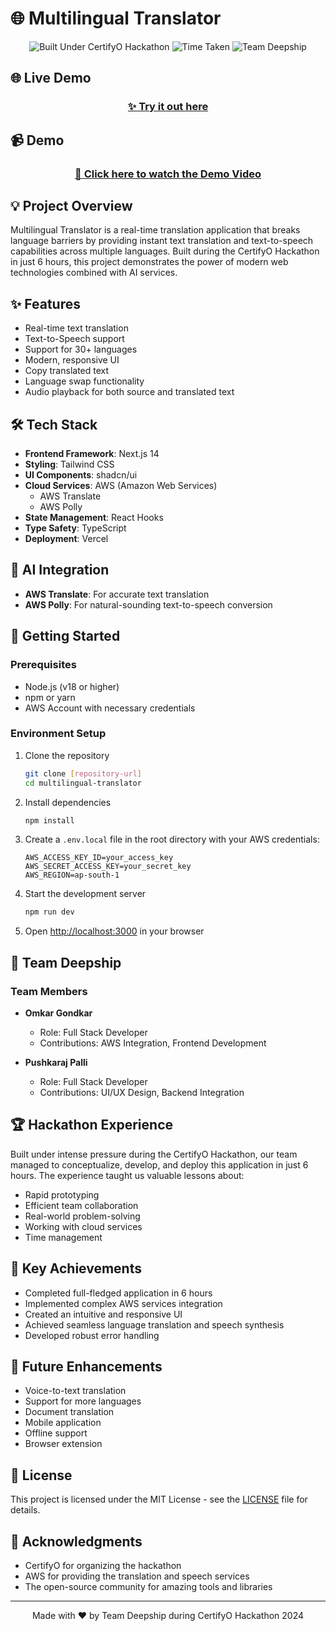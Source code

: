 # 🌐 Multilingual Translator

<div align="center">
  <img src="https://img.shields.io/badge/Built%20Under-CertifyO%20Hackathon-blue" alt="Built Under CertifyO Hackathon"/>
  <img src="https://img.shields.io/badge/Time%20Taken-6%20Hours-green" alt="Time Taken"/>
  <img src="https://img.shields.io/badge/Team-Deepship-orange" alt="Team Deepship"/>
</div>

## 🌐 Live Demo
<div align="center">
  
  ### [✨ Try it out here](https://multilingual-translator-d986e.web.app)
  
</div>

## 📹 Demo

<div align="center">
  
  ### [🎥 Click here to watch the Demo Video](/public/Output.mp4)
  
</div>

## 💡 Project Overview
Multilingual Translator is a real-time translation application that breaks language barriers by providing instant text translation and text-to-speech capabilities across multiple languages. Built during the CertifyO Hackathon in just 6 hours, this project demonstrates the power of modern web technologies combined with AI services.

## ✨ Features
- Real-time text translation
- Text-to-Speech support
- Support for 30+ languages
- Modern, responsive UI
- Copy translated text
- Language swap functionality
- Audio playback for both source and translated text

## 🛠️ Tech Stack
- **Frontend Framework**: Next.js 14
- **Styling**: Tailwind CSS
- **UI Components**: shadcn/ui
- **Cloud Services**: AWS (Amazon Web Services)
  - AWS Translate
  - AWS Polly
- **State Management**: React Hooks
- **Type Safety**: TypeScript
- **Deployment**: Vercel

## 🤖 AI Integration
- **AWS Translate**: For accurate text translation
- **AWS Polly**: For natural-sounding text-to-speech conversion

## 🚀 Getting Started

### Prerequisites
- Node.js (v18 or higher)
- npm or yarn
- AWS Account with necessary credentials

### Environment Setup
1. Clone the repository
   ```bash
   git clone [repository-url]
   cd multilingual-translator
   ```

2. Install dependencies
   ```bash
   npm install
   ```

3. Create a `.env.local` file in the root directory with your AWS credentials:
   ```env
   AWS_ACCESS_KEY_ID=your_access_key
   AWS_SECRET_ACCESS_KEY=your_secret_key
   AWS_REGION=ap-south-1
   ```

4. Start the development server
   ```bash
   npm run dev
   ```

5. Open [http://localhost:3000](http://localhost:3000) in your browser

## 👥 Team Deepship

### Team Members
- **Omkar Gondkar**
  - Role: Full Stack Developer
  - Contributions: AWS Integration, Frontend Development

- **Pushkaraj Palli**
  - Role: Full Stack Developer
  - Contributions: UI/UX Design, Backend Integration

## 🏆 Hackathon Experience
Built under intense pressure during the CertifyO Hackathon, our team managed to conceptualize, develop, and deploy this application in just 6 hours. The experience taught us valuable lessons about:
- Rapid prototyping
- Efficient team collaboration
- Real-world problem-solving
- Working with cloud services
- Time management

## 🌟 Key Achievements
- Completed full-fledged application in 6 hours
- Implemented complex AWS services integration
- Created an intuitive and responsive UI
- Achieved seamless language translation and speech synthesis
- Developed robust error handling

## 📝 Future Enhancements
- Voice-to-text translation
- Support for more languages
- Document translation
- Mobile application
- Offline support
- Browser extension

## 📄 License
This project is licensed under the MIT License - see the [LICENSE](LICENSE) file for details.

## 🙏 Acknowledgments
- CertifyO for organizing the hackathon
- AWS for providing the translation and speech services
- The open-source community for amazing tools and libraries

---
<div align="center">
  Made with ❤️ by Team Deepship during CertifyO Hackathon 2024
</div> 